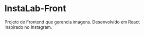 # InstaLab-Front
Projeto de Frontend que gerencia imagens. Desenvolvido em React inspirado no Instagram. 
